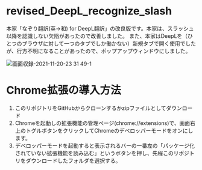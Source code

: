 # revised_DeepL_recognize_slash
本家「なぞり翻訳(英→和) for DeepL翻訳」の改良版です。本家は、スラッシュ以降を認識しない欠陥があったので改善しました。
また、本家はDeepLを（ひとつのブラウザに対して一つのタブでしか働かない）新規タブで開く使用でしたが、行方不明になることがあったので、ポップアップウィンドウにしました。

![画面収録-2021-11-20-23 31 49-1](https://user-images.githubusercontent.com/43945931/142730613-cb67e720-042c-4a8d-bd5b-6dfbea1c0cb2.gif)


# Chrome拡張の導入方法
1. このリポジトリをGitHubからクローンするかzipファイルとしてダウンロード
2. Chromeを起動しの拡張機能の管理ページ(chrome://extensions)で、画面右上のトグルボタンをクリックしてChromeのデベロッパーモードをオンにします。
3. デベロッパーモードを起動すると表示されるバーの一番左の「パッケージ化されていない拡張機能を読み込む」というボタンを押し、先程このリポジトリをダウンロードしたフォルダを選択する。
